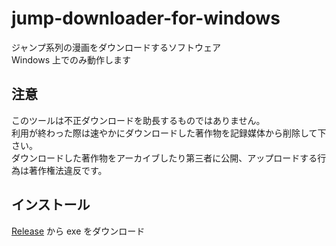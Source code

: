 # jump-downloader-for-windows

ジャンプ系列の漫画をダウンロードするソフトウェア<br>
Windows 上でのみ動作します<br>

## 注意

このツールは不正ダウンロードを助長するものではありません。<br>
利用が終わった際は速やかにダウンロードした著作物を記録媒体から削除して下さい。<br>
ダウンロードした著作物をアーカイブしたり第三者に公開、アップロードする行為は著作権法違反です。<br>

## インストール

[Release](https://github.com/fa0311/jump-downloader-for-windows/releases) から exe をダウンロード

